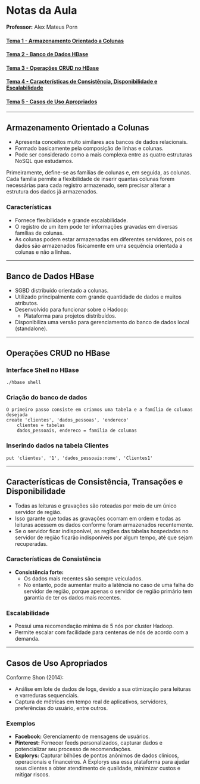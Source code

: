 # Notas da Aula

**Professor:** Alex Mateus Porn

#### [Tema 1 - Armazenamento Orientado a Colunas](#tema1)
#### [Tema 2 - Banco de Dados HBase](#tema2)
#### [Tema 3 - Operações CRUD no HBase](#tema3)
#### [Tema 4 - Características de Consistência, Disponibilidade e Escalabilidade](#tema4)
#### [Tema 5 - Casos de Uso Apropriados](#tema5)

---

## <a name="tema1">Armazenamento Orientado a Colunas</a>

- Apresenta conceitos muito similares aos bancos de dados relacionais.
- Formado basicamente pela composição de linhas e colunas.
- Pode ser considerado como a mais complexa entre as quatro estruturas NoSQL que estudamos.

Primeiramente, define-se as famílias de colunas e, em seguida, as colunas. Cada família permite a flexibilidade de inserir quantas colunas forem necessárias para cada registro armazenado, sem precisar alterar a estrutura dos dados já armazenados.

### Características

- Fornece flexibilidade e grande escalabilidade.
- O registro de um item pode ter informações gravadas em diversas famílias de colunas.
- As colunas podem estar armazenadas em diferentes servidores, pois os dados são armazenados fisicamente em uma sequência orientada a colunas e não a linhas.

---

## <a name="tema2">Banco de Dados HBase</a>

- SGBD distribuído orientado a colunas.
- Utilizado principalmente com grande quantidade de dados e muitos atributos.
- Desenvolvido para funcionar sobre o Hadoop:
  - Plataforma para projetos distribuídos.
- Disponibiliza uma versão para gerenciamento do banco de dados local (standalone).

---

## <a name="tema3">Operações CRUD no HBase</a>

### Interface Shell no HBase

```shell
./hbase shell
```

### Criação do banco de dados
    O primeiro passo consiste em criamos uma tabela e a família de colunas desejada
    create 'clientes', 'dados_pessoas', 'endereco'
        clientes = tabelas
        dados_pessoais, endereco = familia de colunas

### Inserindo dados na tabela Clientes
    put 'clientes', '1', 'dados_pessoais:nome', 'Clientes1'

----

## <a name="tema4">Características de Consistência, Transações e Disponibilidade</a>

- Todas as leituras e gravações são roteadas por meio de um único servidor de região.
- Isso garante que todas as gravações ocorram em ordem e todas as leituras acessem os dados conforme foram armazenados recentemente.
- Se o servidor ficar indisponível, as regiões das tabelas hospedadas no servidor de região ficarão indisponíveis por algum tempo, até que sejam recuperadas.

### Características de Consistência

- **Consistência forte:**
  - Os dados mais recentes são sempre veiculados.
  - No entanto, pode aumentar muito a latência no caso de uma falha do servidor de região, porque apenas o servidor de região primário tem garantia de ter os dados mais recentes.

### Escalabilidade

- Possui uma recomendação mínima de 5 nós por cluster Hadoop.
- Permite escalar com facilidade para centenas de nós de acordo com a demanda.

---

## <a name="tema5">Casos de Uso Apropriados</a>

Conforme Shon (2014):

- Análise em lote de dados de logs, devido a sua otimização para leituras e varreduras sequenciais.
- Captura de métricas em tempo real de aplicativos, servidores, preferências do usuário, entre outros.

### Exemplos

- **Facebook:** Gerenciamento de mensagens de usuários.
- **Pinterest:** Fornecer feeds personalizados, capturar dados e potencializar seu processo de recomendações.
- **Explorys:** Capturar bilhões de pontos anônimos de dados clínicos, operacionais e financeiros. A Explorys usa essa plataforma para ajudar seus clientes a obter atendimento de qualidade, minimizar custos e mitigar riscos.







